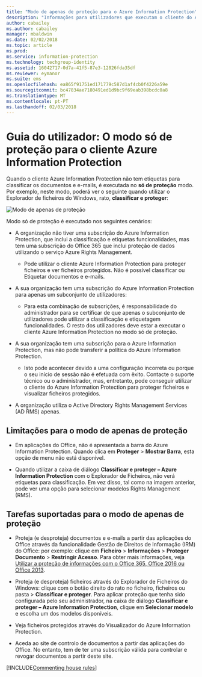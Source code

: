 ```yaml
---
title: "Modo de apenas de proteção para o Azure Information Protection"
description: "Informações para utilizadores que executam o cliente do Azure Information Protection no modo de apenas de proteção."
author: cabailey
ms.author: cabailey
manager: mbaldwin
ms.date: 02/02/2018
ms.topic: article
ms.prod: 
ms.service: information-protection
ms.technology: techgroup-identity
ms.assetid: 16042717-0d7a-41f5-87e3-12826fda35df
ms.reviewer: eymanor
ms.suite: ems
ms.openlocfilehash: ea865f91751ed171779c587d1af4cb0f4226a59e
ms.sourcegitcommit: bc47834ae7180491ed1d9bc9f69eab398bcdc0a8
ms.translationtype: MT
ms.contentlocale: pt-PT
ms.lasthandoff: 02/03/2018
---
```

# <a name="user-guide-protection-only-mode-for-the-azure-information-protection-client"></a>Guia do utilizador: O modo só de proteção para o cliente Azure Information Protection

Quando o cliente Azure Information Protection não tem etiquetas para classificar os documentos e e-mails, é executada no **só de proteção** modo. Por exemplo, neste modo, poderá ver o seguinte quando utilizar o Explorador de ficheiros do Windows, rato, **classificar e proteger**:

![Modo de apenas de proteção](../media/protection-only-mode.png)

Modo só de proteção é executado nos seguintes cenários:

- A organização não tiver uma subscrição do Azure Information Protection, que inclui a classificação e etiquetas funcionalidades, mas tem uma subscrição do Office 365 que inclui proteção de dados utilizando o serviço Azure Rights Management. 
    
    - Pode utilizar o cliente Azure Information Protection para proteger ficheiros e ver ficheiros protegidos. Não é possível classificar ou Etiquetar documentos e e-mails.

- A sua organização tem uma subscrição do Azure Information Protection para apenas um subconjunto de utilizadores:
    
    - Para esta combinação de subscrições, é responsabilidade do administrador para se certificar de que apenas o subconjunto de utilizadores pode utilizar a classificação e etiquetagem funcionalidades. O resto dos utilizadores deve estar a executar o cliente Azure Information Protection no modo só de proteção. 

- A sua organização tem uma subscrição para o Azure Information Protection, mas não pode transferir a política do Azure Information Protection. 
    
    - Isto pode acontecer devido a uma configuração incorreta ou porque o seu início de sessão não é efetuada com êxito. Contacte o suporte técnico ou o administrador, mas, entretanto, pode conseguir utilizar o cliente do Azure Information Protection para proteger ficheiros e visualizar ficheiros protegidos.

- A organização utiliza o Active Directory Rights Management Services (AD RMS) apenas. 


## <a name="limitations-for-protection-only-mode"></a>Limitações para o modo de apenas de proteção

- Em aplicações do Office, não é apresentada a barra do Azure Information Protection. Quando clica em **Proteger** > **Mostrar Barra**, esta opção de menu não está disponível.

- Quando utilizar a caixa de diálogo **Classificar e proteger – Azure Information Protection** com o Explorador de Ficheiros, não verá etiquetas para classificação. Em vez disso, tal como na imagem anterior, pode ver uma opção para selecionar modelos Rights Management (RMS). 

## <a name="supported-tasks-for-protection-only-mode"></a>Tarefas suportadas para o modo de apenas de proteção

- Proteja (e desproteja) documentos e e-mails a partir das aplicações do Office através da funcionalidade Gestão de Direitos de Informação (IRM) do Office: por exemplo: clique em **Ficheiro** > **Informações** > **Proteger Documento** > **Restringir Acesso**. Para obter mais informações, veja [Utilizar a proteção de informações com o Office 365, Office 2016 ou Office 2013](../deploy-use/help-users.md).

- Proteja (e desproteja) ficheiros através do Explorador de Ficheiros do Windows: clique com o botão direito do rato no ficheiro, ficheiros ou pasta > **Classificar e proteger**. Para aplicar proteção que tenha sido configurada pelo seu administrador, na caixa de diálogo **Classificar e proteger – Azure Information Protection**, clique em **Selecionar modelo** e escolha um dos modelos disponíveis.

- Veja ficheiros protegidos através do Visualizador do Azure Information Protection.

- Aceda ao site de controlo de documentos a partir das aplicações do Office. No entanto, tem de ter uma subscrição válida para controlar e revogar documentos a partir deste site.

[!INCLUDE[Commenting house rules](../includes/houserules.md)]  
